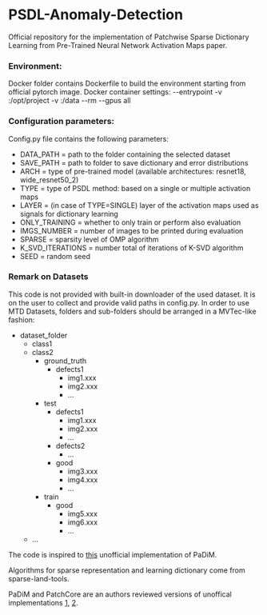 # PSDL-Anomaly-Detection

Official repository for the implementation of Patchwise Sparse Dictionary Learning from Pre-Trained Neural Network Activation Maps paper.

### Environment:

Docker folder contains Dockerfile to build the environment starting from official pytorch image.
Docker container settings: --entrypoint -v <path-to-the-project-folder>:/opt/project -v <path-to-the-parent-directory-of-dataset>:/data --rm --gpus all

### Configuration parameters:

Config.py file contains the following parameters:

- DATA_PATH = path to the folder containing the selected dataset
- SAVE_PATH = path to folder to save dictionary and error distributions
- ARCH = type of pre-trained model (available architectures: resnet18, wide_resnet50_2)
- TYPE = type of PSDL method: based on a single or multiple activation maps
- LAYER  = (in case of TYPE=SINGLE) layer of the activation maps used as signals for dictionary learning
- ONLY_TRAINING = whether to only train or perform also evaluation
- IMGS_NUMBER = number of images to be printed during evaluation
- SPARSE = sparsity level of OMP algorithm
- K_SVD_ITERATIONS = number total of iterations of K-SVD algorithm
- SEED = random seed


### Remark on Datasets
This code is not provided with built-in downloader of the used dataset. It is on the user to collect and provide valid paths in config.py.
In order to use MTD Datasets, folders and sub-folders should be arranged in a MVTec-like fashion: 
- dataset_folder
  - class1
  - class2
    - ground_truth
      - defects1
        - img1.xxx
        - img2.xxx
        - ...
    - test
      - defects1
        - img1.xxx
        - img2.xxx
        - ...
      - defects2
        - ...
      - good
        - img3.xxx
        - img4.xxx
        - ...
    - train
      - good
        - img5.xxx
        - img6.xxx
        - ...
  - ...

The code is inspired to [this](https://github.com/xiahaifeng1995/PaDiM-Anomaly-Detection-Localization-master) unofficial implementation of PaDiM.

Algorithms for sparse representation and learning dictionary come from sparse-land-tools.

PaDiM and PatchCore are an authors reviewed versions of unoffical implementations [1](https://github.com/xiahaifeng1995/PaDiM-Anomaly-Detection-Localization-master), [2](https://github.com/hcw-00/PatchCore_anomaly_detection).